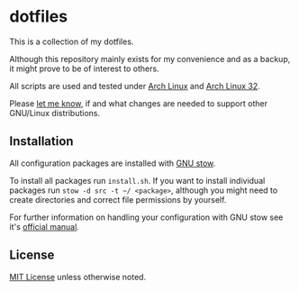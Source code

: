 dotfiles
========
This is a collection of my dotfiles.

Although this repository mainly exists for my convenience and as a backup, it
might prove to be of interest to others.

All scripts are used and tested under [Arch Linux][1] and [Arch Linux 32][2].

Please [let me know][3], if and what changes are needed to support other
GNU/Linux distributions.

Installation
------------
All configuration packages are installed with [GNU stow][4].

To install all packages run `install.sh`. If you want to install individual
packages run `stow -d src -t ~/ <package>`, although you might need to create
directories and correct file permissions by yourself.

For further information on handling your configuration with GNU stow see it's
[official manual][5].

License
-------
[MIT License][6] unless otherwise noted.


[1]: https://www.archlinux.org/
[2]: https://www.archlinux32.org/
[3]: https://github.com/rscholer/dotfiles/issues
[4]: https://www.gnu.org/software/stow/
[5]: https://www.gnu.org/software/stow/manual/
[6]: LICENSE
